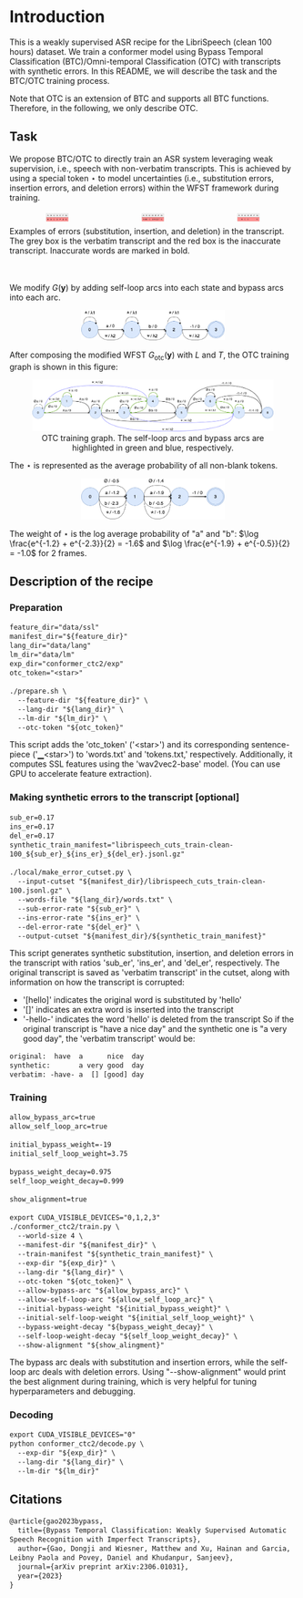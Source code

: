 # Introduction

This is a weakly supervised ASR recipe for the LibriSpeech (clean 100 hours) dataset. We train a
conformer model using Bypass Temporal Classification (BTC)/Omni-temporal Classification (OTC) with transcripts with synthetic errors. In this README, we will describe
the task and the BTC/OTC training process.

Note that OTC is an extension of BTC and supports all BTC functions. Therefore, in the following, we only describe OTC.
## Task
We propose BTC/OTC to directly train an ASR system leveraging weak supervision, i.e., speech with non-verbatim transcripts. This is achieved by using a special token $\star$ to model uncertainties (i.e., substitution errors, insertion errors, and deletion errors) 
within the WFST framework during training.


<div style="display: flex;flex; justify-content: space-between">
  <figure style="flex: 2; text-align: center; margin: 5px;">
    <img src="figures/sub.png" alt="Image 1" width="25%" />

  </figure>
  <figure style="flex: 2; text-align: center; margin: 5px;">
    <img src="figures/ins.png" alt="Image 2" width="25%" />

  </figure>
  <figure style="flex: 2; text-align: center;margin: 5px;">
    <img src="figures/del.png" alt="Image 3" width="25%" />

  </figure>
</div>
<figcaption> Examples of errors (substitution, insertion, and deletion) in the transcript. The grey box is the verbatim transcript and the red box is the inaccurate transcript. Inaccurate words are marked in bold.</figcaption> <br><br>


We modify $G(\mathbf{y})$ by adding self-loop arcs into each state and bypass arcs into each arc. 
  <p align="center">
    <img src="figures/otc_g.png" alt="Image Alt Text" width="50%" />

  </p>

After composing the modified WFST $G_{\text{otc}}(\mathbf{y})$ with $L$ and $T$, the OTC training graph is shown in this figure:
<figure style="text-align: center">
  <img src="figures/otc_training_graph.drawio.png" alt="Image Alt Text" />
  <figcaption>OTC training graph. The self-loop arcs and bypass arcs are highlighted in green and blue, respectively.</figcaption>
</figure>

The $\star$ is represented as the average probability of all non-blank tokens.
  <p align="center">
    <img src="figures/otc_emission.drawio.png" width="50%" />
  </p>

The weight of $\star$ is the log average probability of "a" and "b": $\log \frac{e^{-1.2} + e^{-2.3}}{2} = -1.6$ and $\log \frac{e^{-1.9} + e^{-0.5}}{2} = -1.0$ for 2 frames.

## Description of the recipe
### Preparation
```
feature_dir="data/ssl"
manifest_dir="${feature_dir}"
lang_dir="data/lang"
lm_dir="data/lm"
exp_dir="conformer_ctc2/exp"
otc_token="<star>"

./prepare.sh \
  --feature-dir "${feature_dir}" \
  --lang-dir "${lang_dir}" \
  --lm-dir "${lm_dir}" \
  --otc-token "${otc_token}" 
```
This script adds the 'otc_token' ('\<star\>') and its corresponding sentence-piece ('▁\<star\>') to 'words.txt' and 'tokens.txt,' respectively. Additionally, it computes SSL features using the 'wav2vec2-base' model. (You can use GPU to accelerate feature extraction).

### Making synthetic errors to the transcript [optional]
```
sub_er=0.17
ins_er=0.17
del_er=0.17
synthetic_train_manifest="librispeech_cuts_train-clean-100_${sub_er}_${ins_er}_${del_er}.jsonl.gz"

./local/make_error_cutset.py \
  --input-cutset "${manifest_dir}/librispeech_cuts_train-clean-100.jsonl.gz" \
  --words-file "${lang_dir}/words.txt" \
  --sub-error-rate "${sub_er}" \
  --ins-error-rate "${ins_er}" \
  --del-error-rate "${del_er}" \
  --output-cutset "${manifest_dir}/${synthetic_train_manifest}"
```
This script generates synthetic substitution, insertion, and deletion errors in the transcript with ratios 'sub_er', 'ins_er', and 'del_er', respectively. The original transcript is saved as 'verbatim transcript' in the cutset, along with information on how the transcript is corrupted:
  - '[hello]' indicates the original word is substituted by 'hello'
  - '[]' indicates an extra word is inserted into the transcript
  - '-hello-' indicates the word 'hello' is deleted from the transcript
So if the original transcript is "have a nice day" and the synthetic one is "a very good day", the 'verbatim transcript' would be:
```
original:  have  a      nice  day
synthetic:       a very good  day
verbatim: -have- a  [] [good] day
```

### Training
```
allow_bypass_arc=true
allow_self_loop_arc=true

initial_bypass_weight=-19
initial_self_loop_weight=3.75

bypass_weight_decay=0.975
self_loop_weight_decay=0.999

show_alignment=true

export CUDA_VISIBLE_DEVICES="0,1,2,3"
./conformer_ctc2/train.py \
  --world-size 4 \
  --manifest-dir "${manifest_dir}" \
  --train-manifest "${synthetic_train_manifest}" \
  --exp-dir "${exp_dir}" \
  --lang-dir "${lang_dir}" \
  --otc-token "${otc_token}" \
  --allow-bypass-arc "${allow_bypass_arc}" \
  --allow-self-loop-arc "${allow_self_loop_arc}" \
  --initial-bypass-weight "${initial_bypass_weight}" \
  --initial-self-loop-weight "${initial_self_loop_weight}" \
  --bypass-weight-decay "${bypass_weight_decay}" \
  --self-loop-weight-decay "${self_loop_weight_decay}" \
  --show-alignment "${show_alingment}"
```
The bypass arc deals with substitution and insertion errors, while the self-loop arc deals with deletion errors. Using "--show-alignment" would print the best alignment during training, which is very helpful for tuning hyperparameters and debugging.

### Decoding
```
export CUDA_VISIBLE_DEVICES="0"
python conformer_ctc2/decode.py \
  --exp-dir "${exp_dir}" \
  --lang-dir "${lang_dir}" \
  --lm-dir "${lm_dir}" 
```

## Citations
```
@article{gao2023bypass,
  title={Bypass Temporal Classification: Weakly Supervised Automatic Speech Recognition with Imperfect Transcripts},
  author={Gao, Dongji and Wiesner, Matthew and Xu, Hainan and Garcia, Leibny Paola and Povey, Daniel and Khudanpur, Sanjeev},
  journal={arXiv preprint arXiv:2306.01031},
  year={2023}
}
```
